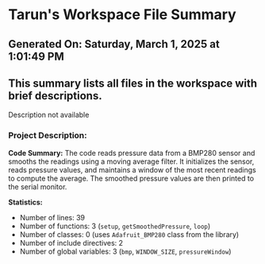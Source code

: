 # Tarun's Workspace File Summary
## Generated On: Saturday, March 1, 2025 at 1:01:49 PM
This summary lists all files in the workspace with brief descriptions.
---
Description not available 
### Project Description:
 **Code Summary:**
The code reads pressure data from a BMP280 sensor and smooths the readings using a moving average filter. It initializes the sensor, reads pressure values, and maintains a window of the most recent readings to compute the average. The smoothed pressure values are then printed to the serial monitor.

**Statistics:**
- Number of lines: 39
- Number of functions: 3 (`setup`, `getSmoothedPressure`, `loop`)
- Number of classes: 0 (uses `Adafruit_BMP280` class from the library)
- Number of include directives: 2
- Number of global variables: 3 (`bmp`, `WINDOW_SIZE`, `pressureWindow`)
